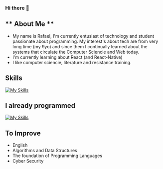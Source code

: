 ### Hi there 👋 
 ## ** About Me ** 
  - My name is Rafael, I'm currently entusiast of technology and student passionate about programming. My interest's about tech are from very long time (my 9yo) and since them I continually learned about the systems that     circulate the Computer Sciencie and Web today.
  - I'm currently learning about React (and React-Native)
  - I like computer sciencie, literature and resistance training.

## Skills
[![My Skills](https://skillicons.dev/icons?i=js,html,css,python,ts,vscode,react,git)](https://skillicons.dev)

## I already programmed
[![My Skills](https://skillicons.dev/icons?i=java,flutter,c&perline=3)](https://skillicons.dev)

## To Improve
- English
- Algorithms and Data Structures
- The foundation of Programming Languages
- Cyber Security


<!--
**farxC/farxC** is a ✨ _special_ ✨ repository because its `README.md` (this file) appears on your GitHub profile.

Here are some ideas to get you started:

- 🔭 I’m currently working on ...
- 🌱 I’m currently learning ...
- 👯 I’m looking to collaborate on ...
- 🤔 I’m looking for help with ...
- 💬 Ask me about ...
- 📫 How to reach me: ...
- 😄 Pronouns: ...
- ⚡ Fun fact: ...
-->
